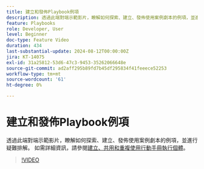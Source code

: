 ```yaml
---
title: 建立和發佈Playbook例項
description: 透過此端對端示範影片，瞭解如何探索、建立、發佈使用案例劇本的例項，並進行疑難排解。
feature: Playbooks
role: Developer, User
level: Beginner
doc-type: Feature Video
duration: 434
last-substantial-update: 2024-08-12T00:00:00Z
jira: KT-14075
exl-id: 31a25812-53d6-47c3-9453-35262066648e
source-git-commit: ad2aff295b89fd7b45df295834f41feeece52253
workflow-type: tm+mt
source-wordcount: '61'
ht-degree: 0%

---
```


# 建立和發佈Playbook例項

透過此端對端示範影片，瞭解如何探索、建立、發佈使用案例劇本的例項，並進行疑難排解。 如需詳細資訊，請參閱[建立、共用和重複使用行動手冊執行個體](https://experienceleague.adobe.com/docs/experience-platform/use-case-playbooks/playbooks/create-share-reuse.html)。

>[!VIDEO](https://video.tv.adobe.com/v/3427058/?learn=on)

